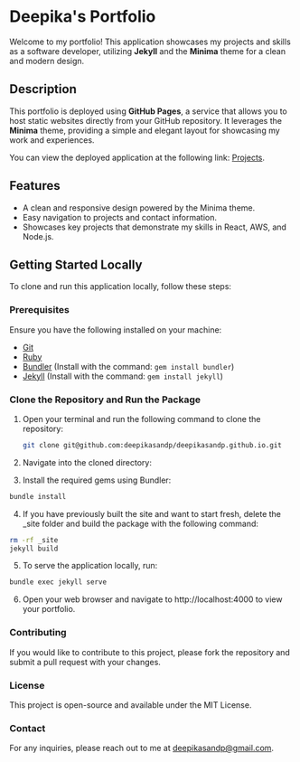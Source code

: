 # Deepika's Portfolio

Welcome to my portfolio! This application showcases my projects and skills as a software developer, utilizing **Jekyll** and the **Minima** theme for a clean and modern design.

## Description

This portfolio is deployed using **GitHub Pages**, a service that allows you to host static websites directly from your GitHub repository. It leverages the **Minima** theme, providing a simple and elegant layout for showcasing my work and experiences.

You can view the deployed application at the following link: [Projects](https://deepikasandp.github.io/).

## Features

- A clean and responsive design powered by the Minima theme.
- Easy navigation to projects and contact information.
- Showcases key projects that demonstrate my skills in React, AWS, and Node.js.

## Getting Started Locally

To clone and run this application locally, follow these steps:

### Prerequisites

Ensure you have the following installed on your machine:

- [Git](https://git-scm.com/)
- [Ruby](https://www.ruby-lang.org/en/documentation/installation/)
- [Bundler](https://bundler.io/) (Install with the command: `gem install bundler`)
- [Jekyll](https://jekyllrb.com/docs/installation/) (Install with the command: `gem install jekyll`)

### Clone the Repository and Run the Package

1. Open your terminal and run the following command to clone the repository:

   ```bash
   git clone git@github.com:deepikasandp/deepikasandp.github.io.git
   ```

2. Navigate into the cloned directory:
3. Install the required gems using Bundler:

```bash
bundle install
```

4. If you have previously built the site and want to start fresh, delete the \_site folder and build the package with the following command:

```bash
rm -rf _site
jekyll build
```

5. To serve the application locally, run:

```bash
bundle exec jekyll serve
```

6. Open your web browser and navigate to http://localhost:4000 to view your portfolio.

### Contributing

If you would like to contribute to this project, please fork the repository and submit a pull request with your changes.

### License

This project is open-source and available under the MIT License.

### Contact

For any inquiries, please reach out to me at deepikasandp@gmail.com.

